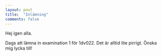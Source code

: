 ```yaml
---
layout: post
title:  "Inlämning"
comments: false
---
```


Hej igen alla.

Dags att lämna in examination 1 för 1dv022.
Det är alltid lite pirrigt. 
Önska mig lycka till! 
